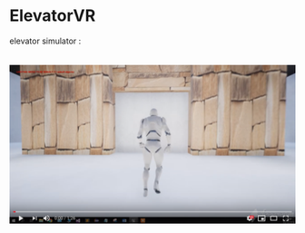 # ElevatorVR
elevator simulator :
<br/>
<br/>
<br/>
[![](https://github.com/HadarPur/ElevatorVR/blob/master/ElevatorImage.png)](https://www.youtube.com/watch?time_continue=3&v=L2u8GVhwXIE)
